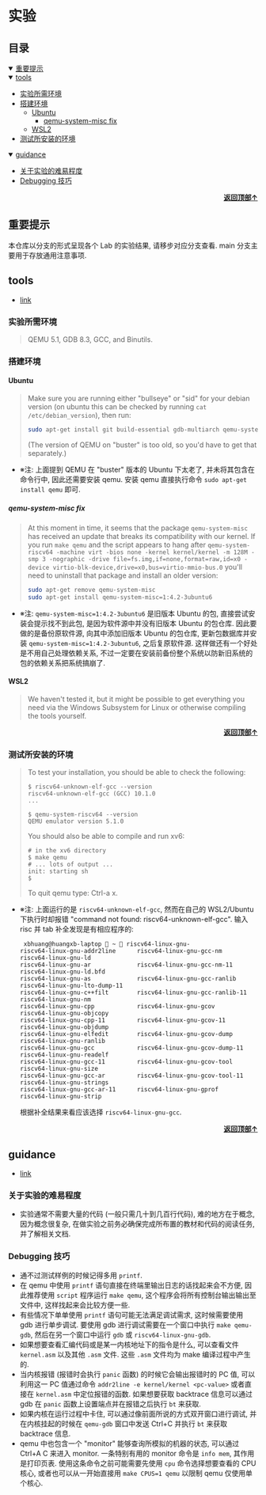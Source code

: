 # 实验

## <a id="toc"></a>目录

<details open="open"><summary><a href="#1">重要提示</a></summary>
</details>
<details open="open"><summary><a href="#2">tools</a></summary>

- <a href="#2.1">实验所需环境</a>
- <a href="#2.2">搭建环境</a>
  - <a href="#2.2.1">Ubuntu</a>
    - <a href="#2.2.1.1">qemu-system-misc fix</a>
  - <a href="#2.2.2">WSL2</a>
- <a href="#2.3">测试所安装的环境</a>

</details>
<details open="open"><summary><a href="#3">guidance</a></summary>

- <a href="#3.1">关于实验的难易程度</a>
- <a href="#3.2">Debugging 技巧</a>

</details>

<div align="right"><b><a href="#toc">返回顶部↑</a></b></div>

## <a id="1"></a>重要提示

本仓库以分支的形式呈现各个 Lab 的实验结果, 请移步对应分支查看. main 分支主要用于存放通用注意事项.

## <a id="2"></a>tools

- [link](https://pdos.csail.mit.edu/6.1810/2020/tools.html)

### <a id="2.1"></a>实验所需环境

> QEMU 5.1, GDB 8.3, GCC, and Binutils.

### <a id="2.2"></a>搭建环境

#### <a id="2.2.1"></a>Ubuntu

> Make sure you are running either "bullseye" or "sid" for your debian version (on ubuntu this can be checked by running `cat /etc/debian_version`), then run:
>
> ```bash
> sudo apt-get install git build-essential gdb-multiarch qemu-system-misc gcc-riscv64-linux-gnu binutils-riscv64-linux-gnu
> ```
>
> (The version of QEMU on "buster" is too old, so you'd have to get that separately.)

- ※注: 上面提到 QEMU 在 "buster" 版本的 Ubuntu 下太老了, 并未将其包含在命令行中, 因此还需要安装 qemu. 安装 qemu 直接执行命令 `sudo apt-get install qemu` 即可.

##### <a id="2.2.1.1"></a>qemu-system-misc fix

> At this moment in time, it seems that the package `qemu-system-misc` has received an update that breaks its compatibility with our kernel. If you run `make qemu` and the script appears to hang after
> `qemu-system-riscv64 -machine virt -bios none -kernel kernel/kernel -m 128M -smp 3 -nographic -drive file=fs.img,if=none,format=raw,id=x0 -device virtio-blk-device,drive=x0,bus=virtio-mmio-bus.0`
> you'll need to uninstall that package and install an older version:
>
> ```bash
> sudo apt-get remove qemu-system-misc
> sudo apt-get install qemu-system-misc=1:4.2-3ubuntu6
> ```

- ※注: `qemu-system-misc=1:4.2-3ubuntu6` 是旧版本 Ubuntu 的包, 直接尝试安装会提示找不到此包, 是因为软件源中并没有旧版本 Ubuntu 的包仓库. 因此要做的是备份原软件源, 向其中添加旧版本 Ubuntu 的包仓库, 更新包数据库并安装 `qemu-system-misc=1:4.2-3ubuntu6`, 之后复原软件源. 这样做还有一个好处是不用自己处理依赖关系, 不过一定要在安装前备份整个系统以防新旧系统的包的依赖关系把系统搞崩了.

#### <a id="2.2.2"></a>WSL2

> We haven't tested it, but it might be possible to get everything you need via the Windows Subsystem for Linux or otherwise compiling the tools yourself.

<div align="right"><b><a href="#toc">返回顶部↑</a></b></div>

### <a id="2.3"></a>测试所安装的环境

> To test your installation, you should be able to check the following:
>
> ```text
> $ riscv64-unknown-elf-gcc --version
> riscv64-unknown-elf-gcc (GCC) 10.1.0
> ...
>
> $ qemu-system-riscv64 --version
> QEMU emulator version 5.1.0
> ```
>
> You should also be able to compile and run xv6:
>
> ```text
> # in the xv6 directory
> $ make qemu
> # ... lots of output ...
> init: starting sh
> $
> ```
>
> To quit qemu type: Ctrl-a x.

- ※注: 上面运行的是 `riscv64-unknown-elf-gcc`, 然而在自己的 WSL2/Ubuntu 下执行时却报错 "command not found: riscv64-unknown-elf-gcc". 输入 risc 并 tab 补全发现是有相应程序的:

  ```text
   xbhuang@huangxb-laptop  ~  riscv64-linux-gnu-                                                            riscv64-linux-gnu-addr2line      riscv64-linux-gnu-gcc-nm         riscv64-linux-gnu-ld
  riscv64-linux-gnu-ar             riscv64-linux-gnu-gcc-nm-11      riscv64-linux-gnu-ld.bfd
  riscv64-linux-gnu-as             riscv64-linux-gnu-gcc-ranlib     riscv64-linux-gnu-lto-dump-11
  riscv64-linux-gnu-c++filt        riscv64-linux-gnu-gcc-ranlib-11  riscv64-linux-gnu-nm
  riscv64-linux-gnu-cpp            riscv64-linux-gnu-gcov           riscv64-linux-gnu-objcopy
  riscv64-linux-gnu-cpp-11         riscv64-linux-gnu-gcov-11        riscv64-linux-gnu-objdump
  riscv64-linux-gnu-elfedit        riscv64-linux-gnu-gcov-dump      riscv64-linux-gnu-ranlib
  riscv64-linux-gnu-gcc            riscv64-linux-gnu-gcov-dump-11   riscv64-linux-gnu-readelf
  riscv64-linux-gnu-gcc-11         riscv64-linux-gnu-gcov-tool      riscv64-linux-gnu-size
  riscv64-linux-gnu-gcc-ar         riscv64-linux-gnu-gcov-tool-11   riscv64-linux-gnu-strings
  riscv64-linux-gnu-gcc-ar-11      riscv64-linux-gnu-gprof          riscv64-linux-gnu-strip
  ```

  根据补全结果来看应该选择 `riscv64-linux-gnu-gcc`.

<div align="right"><b><a href="#toc">返回顶部↑</a></b></div>

## <a id="3"></a>guidance

- [link](https://pdos.csail.mit.edu/6.1810/2020/labs/guidance.html)

### <a id="3.1"></a>关于实验的难易程度

- 实验通常不需要大量的代码 (一般只需几十到几百行代码), 难的地方在于概念, 因为概念很复杂, 在做实验之前务必确保完成所布置的教材和代码的阅读任务, 并了解相关文档.

### <a id="3.2"></a>Debugging 技巧

- 通不过测试样例的时候记得多用 `printf`.
- 在 qemu 中使用 `printf` 语句直接在终端里输出日志的话找起来会不方便, 因此推荐使用 `script` 程序运行 `make qemu`, 这个程序会将所有控制台输出输出至文件中, 这样找起来会比较方便一些.
- 有些情况下单单使用 `printf` 语句可能无法满足调试需求, 这时候需要使用 gdb 进行单步调试. 要使用 gdb 进行调试需要在一个窗口中执行 `make qemu-gdb`, 然后在另一个窗口中运行 `gdb` 或 `riscv64-linux-gnu-gdb`.
- 如果想要查看汇编代码或是某一内核地址下的指令是什么, 可以查看文件 `kernel.asm` 以及其他 `.asm` 文件. 这些 `.asm` 文件均为 make 编译过程中产生的.
- 当内核报错 (报错时会执行 `panic` 函数) 的时候它会输出报错时的 PC 值, 可以利用这一 PC 值通过命令 `addr2line -e kernel/kernel <pc-value>` 或者直接在 `kernel.asm` 中定位报错的函数. 如果想要获取 backtrace 信息可以通过 gdb 在 `panic` 函数上设置端点并在报错之后执行 `bt` 来获取.
- 如果内核在运行过程中卡住, 可以通过像前面所说的方式双开窗口进行调试, 并在内核挂起的时候在 `qemu-gdb` 窗口中发送 Ctrl+C 并执行 `bt` 来获取 backtrace 信息.
- qemu 中也包含一个 "monitor" 能够查询所模拟的机器的状态, 可以通过 Ctrl+A C 来进入 monitor. 一条特别有用的 monitor 命令是 `info mem`, 其作用是打印页表. 使用这条命令之前可能需要先使用 `cpu` 命令选择想要查看的 CPU 核心, 或者也可以从一开始直接用 `make CPUS=1 qemu` 以限制 qemu 仅使用单个核心.

